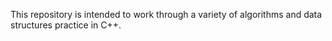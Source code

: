 This repository is intended to work through a variety of algorithms and data structures practice in C++.